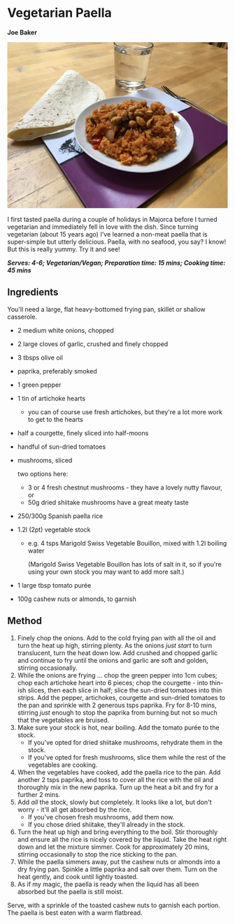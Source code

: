 # Vegetarian Paella

**Joe Baker**

![](../.gitbook/assets/veg_paella.jpg)

I first tasted paella during a couple of holidays in Majorca before I turned vegetarian and immediately fell in love with the dish. Since turning vegetarian \(about 15 years ago\) I've learned a non-meat paella that is super-simple but utterly delicious. Paella, with no seafood, you say? I know! But this is really yummy. Try it and see!

_**Serves: 4-6; Vegetarian/Vegan; Preparation time: 15 mins; Cooking time: 45 mins**_

## Ingredients

You'll need a large, flat heavy-bottomed frying pan, skillet or shallow casserole.

* 2 medium white onions, chopped
* 2 large cloves of garlic, crushed and finely chopped
* 3 tbsps olive oil
* paprika, preferably smoked
* 1 green pepper
* 1 tin of artichoke hearts
  * you can of course use fresh artichokes, but they're a lot more work to get to the hearts
* half a courgette, finely sliced into half-moons
* handful of sun-dried tomatoes
* mushrooms, sliced

  two options here:

  * 3 or 4 fresh chestnut mushrooms - they have a lovely nutty flavour, or
  * 50g dried shiitake mushrooms have a great meaty taste

* 250/300g Spanish paella rice
* 1.2l \(2pt\) vegetable stock
  * e.g. 4 tsps Marigold Swiss Vegetable Bouillon, mixed with 1.2l boiling water  


    \(Marigold Swiss Vegetable Bouillon has lots of salt in it, so if you're using your own stock you may want to add more salt.\)
* 1 large tbsp tomato purée
* 100g cashew nuts or almonds, to garnish

## Method

1. Finely chop the onions. Add to the cold frying pan with all the oil and turn the heat up high, stirring plenty. As the onions _just start_ to turn translucent, turn the heat down low. Add crushed and chopped garlic and continue to fry until the onions and garlic are soft and golden, stirring occasionally.
2. While the onions are frying … chop the green pepper into 1cm cubes; chop each artichoke heart into 6 pieces; chop the courgette - into thin-ish slices, then each slice in half; slice the sun-dried tomatoes into thin strips. Add the pepper, artichokes, courgette and sun-dried tomatoes to the pan and sprinkle with 2 generous tsps paprika. Fry for 8-10 mins, stirring _just_ enough to stop the paprika from burning but not so much that the vegetables are bruised.
3. Make sure your stock is hot, near boiling. Add the tomato purée to the stock.
   * If you've opted for dried shiitake mushrooms, rehydrate them in the stock.
   * If you've opted for fresh mushrooms, slice them while the rest of the vegetables are cooking.
4. When the vegetables have cooked, add the paella rice to the pan. Add another 2 tsps paprika, and toss to cover all the rice with the oil and thoroughly mix in the new paprika. Turn up the heat a bit and fry for a further 2 mins.
5. Add _all_ the stock, slowly but completely. It looks like a lot, but don't worry - it'll all get absorbed by the rice. 
   * If you've chosen fresh mushrooms, add them now.
   * If you chose dried shiitake, they'll already in the stock.
6. Turn the heat up high and bring everything to the boil. Stir thoroughly and ensure all the rice is nicely covered by the liquid. Take the heat right down and let the mixture simmer. Cook for approximately 20 mins, stirring occasionally to stop the rice sticking to the pan.
7. While the paella simmers away, put the cashew nuts or almonds into a dry frying pan. Spinkle a little paprika and salt over them. Turn on the heat gently, and cook until lightly toasted.
8. As if my magic, the paella is ready when the liquid has all been absorbed but the paella is still moist.

Serve, with a sprinkle of the toasted cashew nuts to garnish each portion. The paella is best eaten with a warm flatbread.

